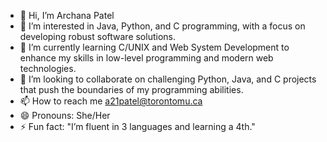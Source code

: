 - 👋 Hi, I’m Archana Patel
- 👀 I’m interested in Java, Python, and C programming, with a focus on developing robust software solutions.
- 🌱 I’m currently learning C/UNIX and Web System Development to enhance my skills in low-level programming and modern web technologies.
- 💞️ I’m looking to collaborate on challenging Python, Java, and C projects that push the boundaries of my programming abilities.
- 📫 How to reach me a21patel@torontomu.ca
- 😄 Pronouns: She/Her
- ⚡ Fun fact: "I’m fluent in 3 languages and learning a 4th."

<!---
a21patel/a21patel is a ✨ special ✨ repository because its `README.md` (this file) appears on your GitHub profile.
You can click the Preview link to take a look at your changes.
--->
